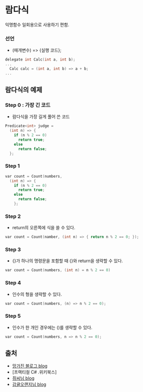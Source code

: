 람다식
=====
익명함수
일회용으로 사용하기 편함.
### 선언
- (매개변수) => {실행 코드};
```C
delegate int Calc(int a, int b);
...
  Calc calc = (int a, int b) => a + b;
...
```

람다식의 예제
-----
### Step 0 : 가장 긴 코드
- 람다식을 가장 길게 풀어 쓴 코드
```C
Predicate<int> judge = 
  (int n) => {
    if (n % 2 == 0)
      return true;
    else
      return false;
  };
```
### Step 1
```C
var count = Count(numbers,  
  (int n) => {
    if (n % 2 == 0)
      return true;
    else
      return false;
    };
```
### Step 2
- return의 오른쪽에 식을 쓸 수 있다.
```C
var count = Count(namber, (int n) => { return n % 2 == 0; });
```
### Step 3
- {}가 하나의 명령문을 포함할 때 {}와 return을 생략할 수 있다.
```C
var count = Count(numbers, (int n) = n % 2 == 0)
```
### Step 4
- 인수의 형을 생략할 수 있다.
```C
var count = Count(numbers, (n) => n % 2 == 0);
```
### Step 5
- 인수가 한 개인 경우에는 ()를 생략할 수 있다.
```C
var count = Count(numbers, n => n % 2 == 0);
```

출처
-----
- [망가진 블로그 blog](https://blog.naver.com/chlrkfka949/221586292932)
- [프랙티컬 C# .위키북스]
- [쥐씨님 blog](https://blog.naver.com/wjdrudtn0225/222153875557)
- [감귤오랜지님 blog](https://blog.naver.com/cdw0424/221484331672)
